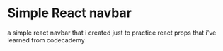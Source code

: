# Simple React navbar 
a simple react navbar that i created just to practice react props that i've learned from codecademy

